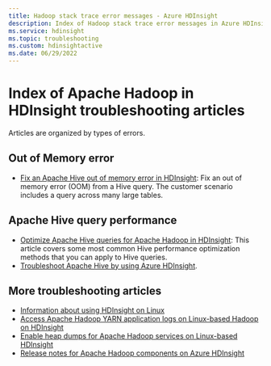 ```yaml
---
title: Hadoop stack trace error messages - Azure HDInsight 
description: Index of Hadoop stack trace error messages in Azure HDInsight. Find the error in the list to see troubleshooting information.
ms.service: hdinsight
ms.topic: troubleshooting
ms.custom: hdinsightactive
ms.date: 06/29/2022
---
```


# Index of Apache Hadoop in HDInsight troubleshooting articles

Articles are organized by types of errors.

## Out of Memory error

* [Fix an Apache Hive out of memory error in HDInsight](hdinsight-hadoop-hive-out-of-memory-error-oom.md):
     Fix an out of memory error (OOM) from a Hive query. The customer scenario includes a query across many large tables.

## Apache Hive query performance

* [Optimize Apache Hive queries for Apache Hadoop in HDInsight](hdinsight-hadoop-optimize-hive-query.md): This article covers some most common Hive performance optimization methods that you can apply to Hive queries.
* [Troubleshoot Apache Hive by using Azure HDInsight](hdinsight-troubleshoot-hive.md).

## More troubleshooting articles

* [Information about using HDInsight on Linux](hdinsight-hadoop-linux-information.md)
* [Access Apache Hadoop YARN application logs on Linux-based Hadoop on HDInsight](hdinsight-hadoop-access-yarn-app-logs-linux.md)
* [Enable heap dumps for Apache Hadoop services on Linux-based HDInsight](hdinsight-hadoop-collect-debug-heap-dump-linux.md)
* [Release notes for Apache Hadoop components on Azure HDInsight](hdinsight-release-notes.md)
